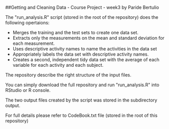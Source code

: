##Getting and Cleaning Data - Course Project - week3 
by Paride Bertulio


The "run_analysis.R" script (stored in the root of the repository) does the following opertaions:
- Merges the training and the test sets to create one data set.
- Extracts only the measurements on the mean and standard deviation for each measurement. 
- Uses descriptive activity names to name the activities in the data set
- Appropriately labels the data set with descriptive activity names. 
- Creates a second, independent tidy data set with the average of each variable for each activity and each subject. 

The repository describe the right structure of the input files.

You can simply download the full repository and run "run_analysis.R" into RStudio or R console.

The two output files created by the script was stored in the subdirectory output.

For full details please refer to CodeBook.txt file (stored in the root of this repository)
